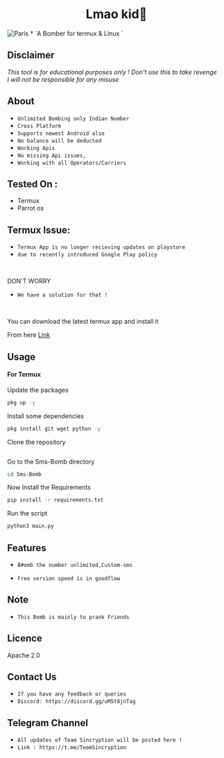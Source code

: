 <h1 align="center">Lmao kid🥵<br>
</h1>
<img src="smsbombv5.png" alt="Paris" class="center">
* `A Bomber for termux & Linux `

## Disclaimer
*This tool is for educational purposes only !*
_Don't use this to take revenge_<br />
*I will not be responsible for any misuse*

## About
* `Unlimited Bombing only Indian Number`
* `Cross Platform`
* `Supports newest Android also`
* `No balance will be deducted`
* `Working Apis`
* `No missing Api issues,`
* `Working with all Operators/Carriers`

## Tested On :
<ul>
  <li>Termux</li>
  <li>Parrot os</li>
</ul>

## Termux Issue:
* `Termux App is no longer recieving updates on playstore`
* `due to recently introduced Google Play policy `
<br>

DON'T WORRY
* `We have a solution for that !`
<br>


You can download the latest termux app and install it

From here <a href="https://f-droid.org/repo/com.termux_118.apk">Link</a>

## Usage



#### For Termux

Update the packages
```bash
pkg up -y
```
Install some dependencies
```bash
pkg install git wget python -y
```
Clone the repository
```bash

```
Go to the Sms-Bomb directory
```bash
cd Sms-Bomb
```
Now Install the Requirements 
```bash
pip install -r requirements.txt
```
Run the script
```bash
python3 main.py
```


## Features
* `B#omb the number unlimited,Custom-sms`

* `Free version speed is in goodflow`


## Note
* `This Bomb is mainly to prank Friends`

## Licence
Apache 2.0


## Contact Us
* `If you have any feedback or queries`
* `Discord: https://discord.gg/uM5t8jnTag`


## Telegram Channel

* `All updates of Team Sincryption will be posted here !`
* `Link : https://t.me/TeamSincryption`

